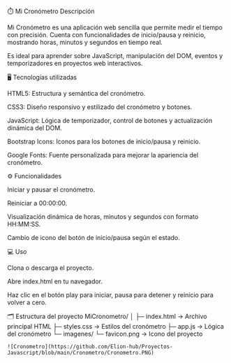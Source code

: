⏱️ Mi Cronómetro
Descripción

Mi Cronómetro es una aplicación web sencilla que permite medir el tiempo con precisión. Cuenta con funcionalidades de inicio/pausa y reinicio, mostrando horas, minutos y segundos en tiempo real.

Es ideal para aprender sobre JavaScript, manipulación del DOM, eventos y temporizadores en proyectos web interactivos.

🖥️ Tecnologías utilizadas

HTML5: Estructura y semántica del cronómetro.

CSS3: Diseño responsivo y estilizado del cronómetro y botones.

JavaScript: Lógica de temporizador, control de botones y actualización dinámica del DOM.

Bootstrap Icons: Iconos para los botones de inicio/pausa y reinicio.

Google Fonts: Fuente personalizada para mejorar la apariencia del cronómetro.

⚙️ Funcionalidades

Iniciar y pausar el cronómetro.

Reiniciar a 00:00:00.

Visualización dinámica de horas, minutos y segundos con formato HH:MM:SS.

Cambio de icono del botón de inicio/pausa según el estado.

💻 Uso

Clona o descarga el proyecto.

Abre index.html en tu navegador.

Haz clic en el botón play para iniciar, pausa para detener y reinicio para volver a cero.

🗂️ Estructura del proyecto
MiCronometro/
│
├─ index.html          → Archivo principal HTML
├─ styles.css          → Estilos del cronómetro
├─ app.js              → Lógica del cronómetro
└─ imagenes/
    └─ favicon.png     → Icono del proyecto

    ![Cronometro](https://github.com/Elion-hub/Proyectos-Javascript/blob/main/Cronometro/Cronometro.PNG)
